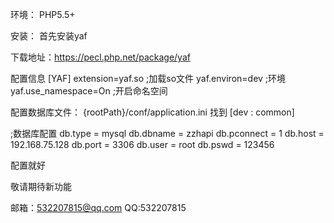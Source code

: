 环境：
PHP5.5+

安装：
首先安装yaf

下载地址：https://pecl.php.net/package/yaf

配置信息
[YAF]
extension=yaf.so ;加载so文件
yaf.environ=dev ;环境
yaf.use_namespace=On ;开启命名空间

配置数据库文件：
{rootPath}/conf/application.ini
找到
[dev : common]

;数据库配置
db.type = mysql
db.dbname = zzhapi
db.pconnect = 1
db.host = 192.168.75.128
db.port = 3306
db.user = root
db.pswd = 123456

配置就好


敬请期待新功能

邮箱：532207815@qq.com
QQ:532207815
